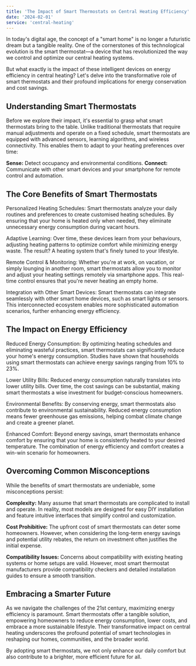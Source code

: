 ```yaml
---
title: 'The Impact of Smart Thermostats on Central Heating Efficiency'
date: '2024-02-01'
service: 'central-heating'
---
```


In today's digital age, the concept of a "smart home" is no longer a futuristic dream but a tangible reality. One of the cornerstones of this technological evolution is the smart thermostat—a device that has revolutionized the way we control and optimize our central heating systems.

But what exactly is the impact of these intelligent devices on energy efficiency in central heating? Let's delve into the transformative role of smart thermostats and their profound implications for energy conservation and cost savings.

## Understanding Smart Thermostats

Before we explore their impact, it's essential to grasp what smart thermostats bring to the table. Unlike traditional thermostats that require manual adjustments and operate on a fixed schedule, smart thermostats are equipped with advanced sensors, learning algorithms, and wireless connectivity. This enables them to adapt to your heating preferences over time:

**Sense:** Detect occupancy and environmental conditions.
**Connect:** Communicate with other smart devices and your smartphone for remote control and automation.

## The Core Benefits of Smart Thermostats

Personalized Heating Schedules: Smart thermostats analyze your daily routines and preferences to create customised heating schedules. By ensuring that your home is heated only when needed, they eliminate unnecessary energy consumption during vacant hours.

Adaptive Learning: Over time, these devices learn from your behaviours, adjusting heating patterns to optimize comfort while minimizing energy waste. The result? A heating system that's finely tuned to your lifestyle.

Remote Control & Monitoring: Whether you're at work, on vacation, or simply lounging in another room, smart thermostats allow you to monitor and adjust your heating settings remotely via smartphone apps. This real-time control ensures that you're never heating an empty home.

Integration with Other Smart Devices: Smart thermostats can integrate seamlessly with other smart home devices, such as smart lights or sensors. This interconnected ecosystem enables more sophisticated automation scenarios, further enhancing energy efficiency.

## The Impact on Energy Efficiency

Reduced Energy Consumption: By optimizing heating schedules and eliminating wasteful practices, smart thermostats can significantly reduce your home's energy consumption. Studies have shown that households using smart thermostats can achieve energy savings ranging from 10% to 23%.

Lower Utility Bills: Reduced energy consumption naturally translates into lower utility bills. Over time, the cost savings can be substantial, making smart thermostats a wise investment for budget-conscious homeowners.

Environmental Benefits: By conserving energy, smart thermostats also contribute to environmental sustainability. Reduced energy consumption means fewer greenhouse gas emissions, helping combat climate change and create a greener planet.

Enhanced Comfort: Beyond energy savings, smart thermostats enhance comfort by ensuring that your home is consistently heated to your desired temperature. The combination of energy efficiency and comfort creates a win-win scenario for homeowners.

## Overcoming Common Misconceptions

While the benefits of smart thermostats are undeniable, some misconceptions persist:

**Complexity:** Many assume that smart thermostats are complicated to install and operate. In reality, most models are designed for easy DIY installation and feature intuitive interfaces that simplify control and customization.

**Cost Prohibitive:** The upfront cost of smart thermostats can deter some homeowners. However, when considering the long-term energy savings and potential utility rebates, the return on investment often justifies the initial expense.

**Compatibility Issues:** Concerns about compatibility with existing heating systems or home setups are valid. However, most smart thermostat manufacturers provide compatibility checkers and detailed installation guides to ensure a smooth transition.

## Embracing a Smarter Future

As we navigate the challenges of the 21st century, maximizing energy efficiency is paramount. Smart thermostats offer a tangible solution, empowering homeowners to reduce energy consumption, lower costs, and embrace a more sustainable lifestyle. Their transformative impact on central heating underscores the profound potential of smart technologies in reshaping our homes, communities, and the broader world.

By adopting smart thermostats, we not only enhance our daily comfort but also contribute to a brighter, more efficient future for all.
